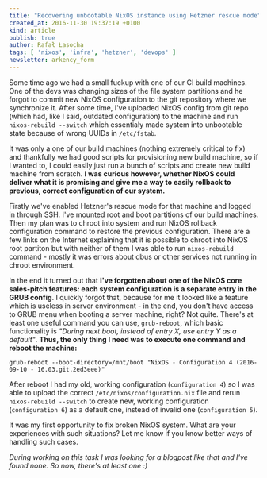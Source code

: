 ```yaml
---
title: "Recovering unbootable NixOS instance using Hetzner rescue mode"
created_at: 2016-11-30 19:37:19 +0100
kind: article
publish: true
author: Rafał Łasocha
tags: [ 'nixos', 'infra', 'hetzner', 'devops' ]
newsletter: arkency_form
---
```


Some time ago we had a small fuckup with one of our CI build machines. One of the devs was changing sizes of the file system partitions and he forgot to commit new NixOS configuration to the git repository where we synchronize it. After some time, I've uploaded NixOS config from git repo (which had, like I said, outdated configuration) to the machine and run `nixos-rebuild --switch` which essentialy made system into unbootable state because of wrong UUIDs in `/etc/fstab`.

<!-- more -->

It was only a one of our build machines (nothing extremely critical to fix) and thankfully we had good scripts for provisioning new build machine, so if I wanted to, I could easily just run a bunch of scripts and create new build machine from scratch. **I was curious however, whether NixOS could deliver what it is promising and give me a way to easily rollback to previous, correct configuration of our system.**

Firstly we've enabled Hetzner's rescue mode for that machine and logged in through SSH. I've mounted root and boot partitions of our build machines. Then my plan was to chroot into system and run NixOS rollback configuration command to restore the previous configuration. There are a few links on the Internet explaining that it is possible to chroot into NixOS root partiton but with neither of them I was able to run `nixos-rebuild` command - mostly it was errors about dbus or other services not running in chroot environment.

In the end it turned out that **I've forgotten about one of the NixOS core sales-pitch features: each system configuration is a separate entry in the GRUB config**. I quickly forgot that, because for me it looked like a feature which is useless in server environment - in the end, you don't have access to GRUB menu when booting a server machine, right? Not quite. There's at least one useful command you can use, `grub-reboot`, which basic functionality is _"During next boot, instead of entry X, use entry Y as a default"_. **Thus, the only thing I need was to execute one command and reboot the machine:**

```
grub-reboot --boot-directory=/mnt/boot "NixOS - Configuration 4 (2016-09-10 - 16.03.git.2ed3eee)"
```

After reboot I had my old, working configuration (`configuration 4`) so I was able to upload the correct `/etc/nixos/configuration.nix` file and rerun `nixos-rebuild --switch` to create new, working configuration (`configuration 6`) as a default one, instead of invalid one (`configuration 5`).

It was my first opportunity to fix broken NixOS system. What are your experiences with such situations? Let me know if you know better ways of handling such cases.

_During working on this task I was looking for a blogpost like that and I've found none. So now, there's at least one :)_
